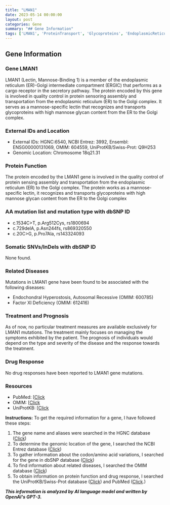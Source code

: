 ```yaml
---
title: "LMAN1"
date: 2023-05-14 00:00:00
layout: post
categories: Gene
summary: "## Gene Information"
tags: ['LMAN1', 'ProteinTransport', 'Glycoproteins', 'EndoplasmicReticulum', 'GolgiComplex', 'Mutations', 'RelatedDiseases', 'Prognosis']
---
```


## Gene Information

### Gene LMAN1

LMAN1 (Lectin, Mannose-Binding 1) is a member of the endoplasmic reticulum (ER)-Golgi intermediate compartment (ERGIC) that performs as a cargo receptor in the secretory pathway. The protein encoded by this gene is involved in quality control in protein sensoring assembly and transportation from the endoplasmic reticulum (ER) to the Golgi complex. It serves as a mannose-specific lectin that recognizes and transports glycoproteins with high mannose glycan content from the ER to the Golgi complex.

### External IDs and Location

- External IDs: HGNC:6540, NCBI Entrez: 3992, Ensembl: ENSG00000131069, OMIM: 604559, UniProtKB/Swiss-Prot: Q9H253
- Genomic Location: Chromosome 18q21.31

### Protein Function

The protein encoded by the LMAN1 gene is involved in the quality control of protein sensing assembly and transportation from the endoplasmic reticulum (ER) to the Golgi complex. The protein works as a mannose-specific lectin, it recognizes and transports glycoproteins with high mannose glycan content from the ER to the Golgi complex

### AA mutation list and mutation type with dbSNP ID

- c.1534C>T, p.Arg512Cys, rs1800694 
- c.729delA, p.Asn244fs, rs869320550
- c.20C>G, p.Pro7Ala, rs143324093

### Somatic SNVs/InDels with dbSNP ID
None found.

### Related Diseases

Mutations in LMAN1 gene have been found to be associated with the following diseases:

- Endochondral Hyperostosis, Autosomal Recessive (OMIM: 600785)
- Factor XI Deficiency (OMIM: 612416)

### Treatment and Prognosis

As of now, no particular treatment measures are available exclusively for LMAN1 mutations. The treatment mainly focuses on managing the symptoms exhibited by the patient. The prognosis of individuals would depend on the type and severity of the disease and the response towards the treatment.  

### Drug Response

No drug responses have been reported to LMAN1 gene mutations.

### Resources 

- PubMed: [[Click](https://pubmed.ncbi.nlm.nih.gov/?term=LMAN1](https://pubmed.ncbi.nlm.nih.gov/?term=LMAN1))
- OMIM: [[Click](https://www.omim.org/search/?search=LMAN1&sort=title](https://www.omim.org/search/?search=LMAN1&sort=title))
- UniProtKB: [[Click](https://www.uniprot.org/uniprot/Q9H253](https://www.uniprot.org/uniprot/Q9H253))

**Instructions:**
To get the required information for a gene, I have followed these steps:
1. The gene name and aliases were searched in the HGNC database ([Click](https://www.genenames.org/))
2. To determine the genomic location of the gene, I searched the NCBI Entrez database ([Click](https://www.ncbi.nlm.nih.gov/gene/))
3. To gather information about the codon/amino acid variations, I searched for the gene in dbSNP database ([Click](https://www.ncbi.nlm.nih.gov/snp))
4. To find information about related diseases, I searched the OMIM database ([Click](https://www.omim.org/))
5. To obtain information on protein function and drug response, I searched the UniProtKB/Swiss-Prot database ([Click](https://www.uniprot.org/)) and PubMed ([Click](https://pubmed.ncbi.nlm.nih.gov/).)

**_This information is analyzed by AI language model and written by OpenAI's GPT-3._**